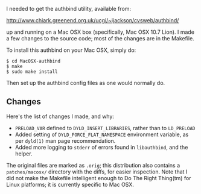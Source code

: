I needed to get the authbind utility, available from:

  http://www.chiark.greenend.org.uk/ucgi/~ijackson/cvsweb/authbind/

up and running on a Mac OSX box (specifically, Mac OSX 10.7 Lion).  I made
a few changes to the source code; most of the changes are in the Makefile.

To install this authbind on your Mac OSX, simply do:

    $ cd MacOSX-authbind
    $ make
    $ sudo make install

Then set up the authbind config files as one would normally do.

Changes
--------
Here's the list of changes I made, and why:
* `PRELOAD_VAR` defined to `DYLD_INSERT_LIBRARIES`, rather than to `LD_PRELOAD`
* Added setting of `DYLD_FORCE_FLAT_NAMESPACE` environment variable, as per
  `dyld(1)` man page recommendation.
* Added more logging to `stderr` of errors found in `libauthbind`, and the
  helper.

The original files are marked as `.orig`; this distribution also contains a
`patches/macosx/` directory with the diffs, for easier inspection.  Note that
I did not make the Makefile intelligent enough to Do The Right Thing(tm) for
Linux platforms; it is currently specific to Mac OSX.
